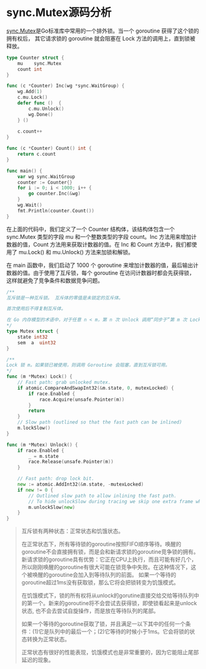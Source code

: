 ﻿# sync.Mutex源码分析

[sync.Mutex](https://pkg.go.dev/sync#Mutex)是Go标准库中常用的一个排外锁。当一个 goroutine 获得了这个锁的拥有权后， 其它请求锁的 goroutine 就会阻塞在 Lock 方法的调用上，直到锁被释放。


```go
type Counter struct {
    mu    sync.Mutex
    count int
}

func (c *Counter) Inc(wg *sync.WaitGroup) {
    wg.Add(1)
    c.mu.Lock()
    defer func ()  {
        c.mu.Unlock()
        wg.Done()
    } ()
    
    c.count++
}

func (c *Counter) Count() int {
    return c.count
}

func main() {
    var wg sync.WaitGroup
    counter := Counter{}
    for i := 0; i < 1000; i++ {
        go counter.Inc(&wg)
    }
    wg.Wait()
    fmt.Println(counter.Count())
}

```

在上面的代码中，我们定义了一个 Counter 结构体，该结构体包含一个 sync.Mutex 类型的字段 mu 和一个整数类型的字段 count。Inc 方法用来增加计数器的值，Count 方法用来获取计数器的值。在 Inc 和 Count 方法中，我们都使用了 mu.Lock() 和 mu.Unlock() 方法来加锁和解锁。

在 main 函数中，我们启动了 1000 个 goroutine 来增加计数器的值，最后输出计数器的值。由于使用了互斥锁，每个 goroutine 在访问计数器时都会先获得锁，这样就避免了竞争条件和数据竞争问题。

```go
/**
互斥锁是一种互斥锁。 互斥体的零值是未锁定的互斥体。

首次使用后不得复制互斥体。

在 Go 内存模型的术语中，对于任意 n < m，第 n 次 Unlock 调用“同步于”第 m 次 Lock 调用之前。 成功调用 TryLock 相当于调用 Lock。 对 TryLock 的失败调用根本不会建立任何“同步之前”关系。
*/
type Mutex struct {
    state int32
    sem  a  uint32
}

/**
Lock 锁 m。如果锁已被使用，则调用 Goroutine 会阻塞，直到互斥锁可用。
*/
func (m *Mutex) Lock() {
    // Fast path: grab unlocked mutex.
    if atomic.CompareAndSwapInt32(&m.state, 0, mutexLocked) {
        if race.Enabled {
            race.Acquire(unsafe.Pointer(m))
        }
        return
    }
    // Slow path (outlined so that the fast path can be inlined)
    m.lockSlow()
}

func (m *Mutex) Unlock() {
    if race.Enabled {
        _ = m.state
        race.Release(unsafe.Pointer(m))
    }

    // Fast path: drop lock bit.
    new := atomic.AddInt32(&m.state, -mutexLocked)
    if new != 0 {
        // Outlined slow path to allow inlining the fast path.
        // To hide unlockSlow during tracing we skip one extra frame when tracing GoUnblock.
        m.unlockSlow(new)
    }
}
```

>互斥锁有两种状态：正常状态和饥饿状态。
>
>在正常状态下，所有等待锁的goroutine按照FIFO顺序等待。唤醒的goroutine不会直接拥有锁，而是会和新请求锁的goroutine竞争锁的拥有。新请求锁的goroutine具有优势：它正在CPU上执行，而且可能有好几个，所以刚刚唤醒的goroutine有很大可能在锁竞争中失败。在这种情况下，这个被唤醒的goroutine会加入到等待队列的前面。 如果一个等待的goroutine超过1ms没有获取锁，那么它将会把锁转变为饥饿模式。
>
>在饥饿模式下，锁的所有权将从unlock的gorutine直接交给交给等待队列中的第一个。新来的goroutine将不会尝试去获得锁，即使锁看起来是unlock状态, 也不会去尝试自旋操作，而是放在等待队列的尾部。
>
>如果一个等待的goroutine获取了锁，并且满足一以下其中的任何一个条件：(1)它是队列中的最后一个；(2)它等待的时候小于1ms。它会将锁的状态转换为正常状态。
>
>正常状态有很好的性能表现，饥饿模式也是非常重要的，因为它能阻止尾部延迟的现象。
